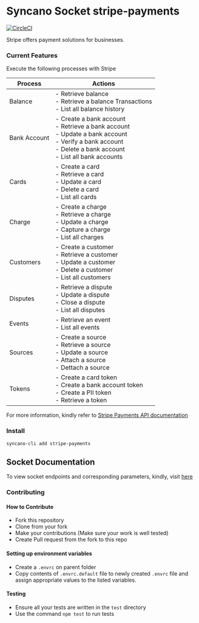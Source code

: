 # Syncano Socket stripe-payments
[![CircleCI](https://circleci.com/gh/Syncano/syncano-socket-stripe-payments.svg?style=svg)](https://circleci.com/gh/Syncano/syncano-socket-stripe-payments)

Stripe offers payment solutions for businesses.

### Current Features
Execute the following processes with Stripe

| Process       | Actions      
| ------------- |----------
| Balance       | - Retrieve balance<br/>- Retrieve a balance Transactions<br/>- List all balance history
| Bank Account  | - Create a bank account<br/>- Retrieve a bank account<br/>-  Update a bank account<br/>- Verify a bank account<br/>- Delete a bank account<br/>- List all bank accounts
| Cards         | - Create a card<br/>- Retrieve a card<br/>- Update a card<br/>- Delete a card<br/>- List all cards
| Charge        | - Create a charge<br/>- Retrieve a charge<br/>- Update a charge<br/>- Capture a charge<br/>- List all charges
| Customers     | - Create a customer<br/>- Retrieve a customer<br/>- Update a customer<br/>- Delete a customer<br/>- List all customers
| Disputes      | - Retrieve a dispute<br/>- Update a dispute<br/>- Close a dispute<br/>- List all disputes
| Events        | - Retrieve an event<br/>- List all events
| Sources       | - Create a source<br/>- Retrieve a source<br/>- Update a source<br/>- Attach a source<br/>- Dettach a source
| Tokens        | - Create a card token<br/>- Create a bank account token<br/>- Create a PII token<br/>- Retrieve a token

For more information, kindly refer to [Stripe Payments API documentation](https://stripe.com/docs/api)

### Install

```
syncano-cli add stripe-payments
```


## Socket Documentation

To view socket endpoints and corresponding parameters, kindly, visit [here](https://syncano.io/#/sockets/stripe-payments)


### Contributing

#### How to Contribute
  * Fork this repository
  * Clone from your fork
  * Make your contributions (Make sure your work is well tested)
  * Create Pull request from the fork to this repo

#### Setting up environment variables
  * Create a `.envrc` on parent folder
  * Copy contents of `.envrc.default` file to newly created `.envrc` file and assign appropriate values to the listed variables.

#### Testing
  * Ensure all your tests are written in the `test` directory
  * Use the command `npm test` to run tests
